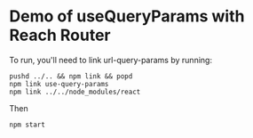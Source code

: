# Demo of useQueryParams with Reach Router

To run, you'll need to link url-query-params by running:

```
pushd ../.. && npm link && popd
npm link use-query-params
npm link ../../node_modules/react
```

Then

```
npm start
```
